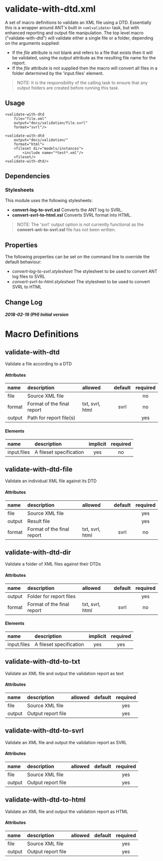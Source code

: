 # validate-with-dtd.xml

A set of macro definitions to validate an XML file using a DTD. Essentially this
is a wrapper around ANT's built in `<xmlvalidate>` task, but with enhanced reporting
and output file manipulation. The top level macro ("validate-with-dtd") will validate either a
single file or a folder, depending on the arguments supplied:

* If the _file_ attribute is not blank and refers to a file that exists then it will be
validated, using the _output_ attribute as the resulting file name for the report.
* If the _file_ attribute is not supplied then the macro will convert all files in a folder
determined by the 'input.files' element.

> NOTE: It is the responsibility of the calling task to ensure that any output folders are
created before running this task.

## Usage

```
<validate-with-dtd
	file="file.xml"
	output="docs/validation/file.svrl"
	format="svrl"/>
```

```
<validate-with-dtd
	output="docs/validation/"
	format="html">
	<fileset dir="models/instances">
		<include name="*test*.xml"/>
	<fileset/>
<validate-with-dtd/>
```

## Dependencies

### Stylesheets

This module uses the following stylesheets:

* __convert-log-to-svrl.xsl__ Converts the ANT log to SVRL.
* __convert-svrl-to-html.xsl__ Converts SVRL format into HTML.

> NOTE: The 'svrl' output option is not currently functional as the __convert-ant-to-svrl.xsl__
file has not been written.

## Properties

The following properties can be set on the command line to override the default behaviour:

* _convert-log-to-svrl.stylesheet_ The stylesheet to be used to convert ANT log files to SVRL
* _convert-svrl-to-html.stylesheet_ The stylesheet to be used to convert SVRL to HTML

## Change Log

##### 2018-02-19 (PH) Initial version

    
# Macro Definitions

## validate-with-dtd

Validate a file according to a DTD

#### Attributes

| name | description | allowed | default | required |
| :--- | :---------- | :------ | :-----: | :------: |
| file | Source XML file |  |  | no | 
| format | Format of the final report  | txt, svrl, html | svrl | no | 
| output | Path for report file(s) |  |  | yes | 
#### Elements

| name | description | implicit | required |
| :--- | :---------- | :------: | :------: |
| input.files | A fileset specification | yes | no | 

## validate-with-dtd-file

Validate an individual XML file against its DTD

#### Attributes

| name | description | allowed | default | required |
| :--- | :---------- | :------ | :-----: | :------: |
| file | Source XML file |  |  | yes | 
| output | Result file |  |  | yes | 
| format | Format of the final report  | txt, svrl, html | svrl | no | 

## validate-with-dtd-dir

Validate a folder of XML files against their DTDs

#### Attributes

| name | description | allowed | default | required |
| :--- | :---------- | :------ | :-----: | :------: |
| output | Folder for report files |  |  | yes | 
| format | Format of the final report  | txt, svrl, html | svrl | no | 
#### Elements

| name | description | implicit | required |
| :--- | :---------- | :------: | :------: |
| input.files | A fileset specification | yes | yes | 

## validate-with-dtd-to-txt

Validate an XML file and output the validation report as text

#### Attributes

| name | description | allowed | default | required |
| :--- | :---------- | :------ | :-----: | :------: |
| file | Source XML file |  |  | yes | 
| output | Output report file |  |  | yes | 

## validate-with-dtd-to-svrl

Validate an XML file and output the validation report as SVRL

#### Attributes

| name | description | allowed | default | required |
| :--- | :---------- | :------ | :-----: | :------: |
| file | Source XML file |  |  | yes | 
| output | Output report file |  |  | yes | 

## validate-with-dtd-to-html

Validate an XML file and output the validation report as HTML

#### Attributes

| name | description | allowed | default | required |
| :--- | :---------- | :------ | :-----: | :------: |
| file | Source XML file |  |  | yes | 
| output | Output report file |  |  | yes | 
